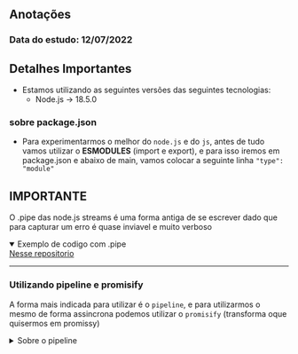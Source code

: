 ## Anotações
### Data do estudo: 12/07/2022

## Detalhes Importantes
- Estamos utilizando as seguintes versões das seguintes tecnologias:
    - Node.js -> 18.5.0

### sobre package.json
- Para experimentarmos o melhor do ```node.js``` e do ```js```, antes de tudo vamos utilizar o **ESMODULES** (import e export), e para isso iremos em package.json e abaixo de main, vamos colocar a seguinte linha ```"type": "module"```

## IMPORTANTE
O .pipe das node.js streams é uma forma antiga de se escrever dado que para capturar um erro é quase inviavel e muito verboso

<details open>
    <summary>Exemplo de codigo com .pipe</summary>
    <a href="https://github.com/EstudosEdu/cursos-node/blob/master/streams_node/exemplos_streams/exemplo_02/src/index.js">Nesse repositorio</a>
</details>

---
### **Utilizando pipeline e promisify**
A forma mais indicada para utilizar é o ``pipeline``, e para utilizarmos o mesmo de forma assincrona podemos utilizar o ``promisify`` (transforma oque quisermos em promissy)



<details>
    <summary>Sobre o pipeline</summary>

- Diferente do pipe, o pipeline é mais fácil de tratar errors e mais dificil de causar os famosos "memory links".

- Utiliza-lo de maneira assincrona trás grandez beneficios, principalmente dentro de ambientes como apis e etc...

- **Um exemplo prático utilizando promisify com pipeline pode ser encontrado <a href="https://github.com/EstudosEdu/cursos-node/blob/master/streams_node/exemplos_streams/exemplo_01/src/server.js">nesse repositorio</a>**
</details>